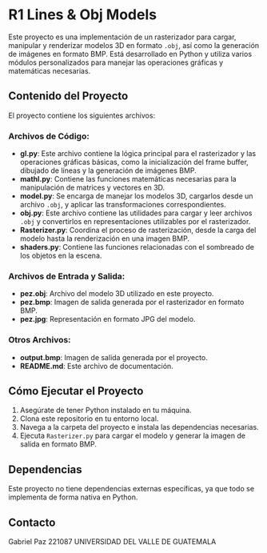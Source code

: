 
# R1 Lines & Obj Models

Este proyecto es una implementación de un rasterizador para cargar, manipular y renderizar modelos 3D en formato `.obj`, así como la generación de imágenes en formato BMP. Está desarrollado en Python y utiliza varios módulos personalizados para manejar las operaciones gráficas y matemáticas necesarias.

## Contenido del Proyecto

El proyecto contiene los siguientes archivos:

### Archivos de Código:
- **gl.py**: Este archivo contiene la lógica principal para el rasterizador y las operaciones gráficas básicas, como la inicialización del frame buffer, dibujado de líneas y la generación de imágenes BMP.
- **mathl.py**: Contiene las funciones matemáticas necesarias para la manipulación de matrices y vectores en 3D.
- **model.py**: Se encarga de manejar los modelos 3D, cargarlos desde un archivo `.obj`, y aplicar las transformaciones correspondientes.
- **obj.py**: Este archivo contiene las utilidades para cargar y leer archivos `.obj` y convertirlos en representaciones utilizables por el rasterizador.
- **Rasterizer.py**: Coordina el proceso de rasterización, desde la carga del modelo hasta la renderización en una imagen BMP.
- **shaders.py**: Contiene las funciones relacionadas con el sombreado de los objetos en la escena.

### Archivos de Entrada y Salida:
- **pez.obj**: Archivo del modelo 3D utilizado en este proyecto.
- **pez.bmp**: Imagen de salida generada por el rasterizador en formato BMP.
- **pez.jpg**: Representación en formato JPG del modelo.

### Otros Archivos:
- **output.bmp**: Imagen de salida generada por el proyecto.
- **README.md**: Este archivo de documentación.

## Cómo Ejecutar el Proyecto

1. Asegúrate de tener Python instalado en tu máquina.
2. Clona este repositorio en tu entorno local.
3. Navega a la carpeta del proyecto e instala las dependencias necesarias.
4. Ejecuta `Rasterizer.py` para cargar el modelo y generar la imagen de salida en formato BMP.

## Dependencias

Este proyecto no tiene dependencias externas específicas, ya que todo se implementa de forma nativa en Python.

## Contacto

Gabriel Paz 221087
UNIVERSIDAD DEL VALLE DE GUATEMALA
